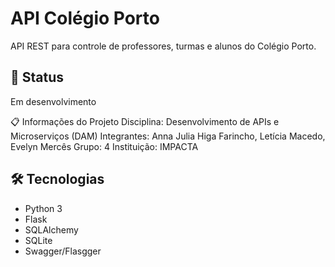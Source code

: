 # API Colégio Porto

API REST para controle de professores, turmas e alunos do Colégio Porto.

## 🚧 Status
Em desenvolvimento

📋 Informações do Projeto
Disciplina: Desenvolvimento de APIs e Microserviços (DAM)
Integrantes: Anna Julia Higa Farincho, Letícia Macedo, Evelyn Mercês
Grupo: 4
Instituição: IMPACTA

## 🛠️ Tecnologias
- Python 3
- Flask
- SQLAlchemy
- SQLite
- Swagger/Flasgger
